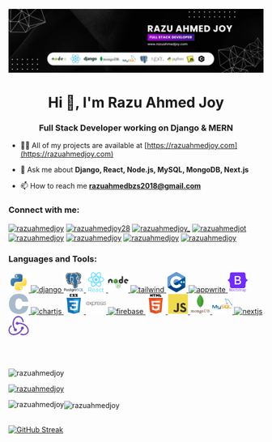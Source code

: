 <p align="left"> <img src="./razuahmedjoy_cover.png" alt="razuahmedjoy" /> </p>


<h1 align="center">Hi 👋, I'm Razu Ahmed Joy</h1>
<h3 align="center">Full Stack Developer working on Django & MERN</h3>

- 👨‍💻 All of my projects are available at [https://razuahmedjoy.com](https://razuahmedjoy.com)

- 💬 Ask me about **Django, React, Node.js, MySQL, MongoDB, Next.js**

- 📫 How to reach me **razuahmedbzs2018@gmail.com**

<h3 align="left">Connect with me:</h3>
<p align="left">
<a href="https://linkedin.com/in/razuahmedjoy" target="blank"><img align="center" src="https://raw.githubusercontent.com/rahuldkjain/github-profile-readme-generator/master/src/images/icons/Social/linked-in-alt.svg" alt="razuahmedjoy" height="30" width="40" /></a>
<a href="https://fb.com/razuahmedjoy28" target="blank"><img align="center" src="https://raw.githubusercontent.com/rahuldkjain/github-profile-readme-generator/master/src/images/icons/Social/facebook.svg" alt="razuahmedjoy28" height="30" width="40" /></a>
<a href="https://instagram.com/razuahmedjoy_" target="blank"><img align="center" src="https://raw.githubusercontent.com/rahuldkjain/github-profile-readme-generator/master/src/images/icons/Social/instagram.svg" alt="razuahmedjoy_" height="30" width="40" /></a>
<a href="https://www.codechef.com/users/razuahmedjot" target="blank"><img align="center" src="https://cdn.jsdelivr.net/npm/simple-icons@3.1.0/icons/codechef.svg" alt="razuahmedjot" height="30" width="40" /></a>
<a href="https://www.hackerrank.com/razuahmedjoy" target="blank"><img align="center" src="https://raw.githubusercontent.com/rahuldkjain/github-profile-readme-generator/master/src/images/icons/Social/hackerrank.svg" alt="razuahmedjoy" height="30" width="40" /></a>
<a href="https://codeforces.com/profile/razuahmedjoy" target="blank"><img align="center" src="https://raw.githubusercontent.com/rahuldkjain/github-profile-readme-generator/master/src/images/icons/Social/codeforces.svg" alt="razuahmedjoy" height="30" width="40" /></a>
<a href="https://www.leetcode.com/razuahmedjoy" target="blank"><img align="center" src="https://raw.githubusercontent.com/rahuldkjain/github-profile-readme-generator/master/src/images/icons/Social/leet-code.svg" alt="razuahmedjoy" height="30" width="40" /></a>
<a href="https://www.hackerearth.com/razuahmedjoy" target="blank"><img align="center" src="https://raw.githubusercontent.com/rahuldkjain/github-profile-readme-generator/master/src/images/icons/Social/hackerearth.svg" alt="razuahmedjoy" height="30" width="40" /></a>
</p>




<h3 align="left">Languages and Tools:</h3>
<p align="left"> <a href="https://www.python.org" target="_blank" rel="noreferrer"> <img src="https://raw.githubusercontent.com/devicons/devicon/master/icons/python/python-original.svg" alt="python" width="40" height="40"/> </a>  <a href="https://www.djangoproject.com/" target="_blank" rel="noreferrer"> <img src="https://cdn.worldvectorlogo.com/logos/django.svg" alt="django" width="40" height="40"/> </a> <a href="https://www.postgresql.org" target="_blank" rel="noreferrer"> <img src="https://raw.githubusercontent.com/devicons/devicon/master/icons/postgresql/postgresql-original-wordmark.svg" alt="postgresql" width="40" height="40"/> </a>  <a href="https://reactjs.org/" target="_blank" rel="noreferrer"> <img src="https://raw.githubusercontent.com/devicons/devicon/master/icons/react/react-original-wordmark.svg" alt="react" width="40" height="40"/> </a> <a href="https://nodejs.org" target="_blank" rel="noreferrer"> <img src="https://raw.githubusercontent.com/devicons/devicon/master/icons/nodejs/nodejs-original-wordmark.svg" alt="nodejs" width="40" height="40"/> </a>  <a href="https://tailwindcss.com/" target="_blank" rel="noreferrer"> <img src="https://www.vectorlogo.zone/logos/tailwindcss/tailwindcss-icon.svg" alt="tailwind" width="40" height="40"/> </a>  <a href="https://www.w3schools.com/cpp/" target="_blank" rel="noreferrer"> <img src="https://raw.githubusercontent.com/devicons/devicon/master/icons/cplusplus/cplusplus-original.svg" alt="cplusplus" width="40" height="40"/> </a>  <a href="https://appwrite.io" target="_blank" rel="noreferrer"> <img src="https://www.vectorlogo.zone/logos/appwriteio/appwriteio-icon.svg" alt="appwrite" width="40" height="40"/> </a> <a href="https://getbootstrap.com" target="_blank" rel="noreferrer"> <img src="https://raw.githubusercontent.com/devicons/devicon/master/icons/bootstrap/bootstrap-plain-wordmark.svg" alt="bootstrap" width="40" height="40"/> </a> <a href="https://www.cprogramming.com/" target="_blank" rel="noreferrer"> <img src="https://raw.githubusercontent.com/devicons/devicon/master/icons/c/c-original.svg" alt="c" width="40" height="40"/> </a> <a href="https://www.chartjs.org" target="_blank" rel="noreferrer"> <img src="https://www.chartjs.org/media/logo-title.svg" alt="chartjs" width="40" height="40"/> </a><a href="https://www.w3schools.com/css/" target="_blank" rel="noreferrer"> <img src="https://raw.githubusercontent.com/devicons/devicon/master/icons/css3/css3-original-wordmark.svg" alt="css3" width="40" height="40"/> </a><a href="https://expressjs.com" target="_blank" rel="noreferrer"> <img src="https://raw.githubusercontent.com/devicons/devicon/master/icons/express/express-original-wordmark.svg" alt="express" width="40" height="40"/> </a> <a href="https://firebase.google.com/" target="_blank" rel="noreferrer"> <img src="https://www.vectorlogo.zone/logos/firebase/firebase-icon.svg" alt="firebase" width="40" height="40"/> </a> <a href="https://www.w3.org/html/" target="_blank" rel="noreferrer"> <img src="https://raw.githubusercontent.com/devicons/devicon/master/icons/html5/html5-original-wordmark.svg" alt="html5" width="40" height="40"/> </a> <a href="https://developer.mozilla.org/en-US/docs/Web/JavaScript" target="_blank" rel="noreferrer"> <img src="https://raw.githubusercontent.com/devicons/devicon/master/icons/javascript/javascript-original.svg" alt="javascript" width="40" height="40"/> </a> <a href="https://www.mongodb.com/" target="_blank" rel="noreferrer"> <img src="https://raw.githubusercontent.com/devicons/devicon/master/icons/mongodb/mongodb-original-wordmark.svg" alt="mongodb" width="40" height="40"/> </a> <a href="https://www.mysql.com/" target="_blank" rel="noreferrer"> <img src="https://raw.githubusercontent.com/devicons/devicon/master/icons/mysql/mysql-original-wordmark.svg" alt="mysql" width="40" height="40"/> </a> <a href="https://nextjs.org/" target="_blank" rel="noreferrer"> <img src="https://cdn.worldvectorlogo.com/logos/nextjs-2.svg" alt="nextjs" width="40" height="40"/> </a> <a href="https://redux.js.org" target="_blank" rel="noreferrer"> <img src="https://raw.githubusercontent.com/devicons/devicon/master/icons/redux/redux-original.svg" alt="redux" width="40" height="40"/> </a> </p>
<br/>
<br/>

<p align="left"> <img src="https://komarev.com/ghpvc/?username=razuahmedjoy&label=Profile%20views&color=0e75b6&style=flat" alt="razuahmedjoy" /> </p>

<p align="left"> <a href="https://github.com/ryo-ma/github-profile-trophy"><img src="https://github-profile-trophy.vercel.app/?username=razuahmedjoy" alt="razuahmedjoy" /></a> </p>


<p><img align="left" src="https://github-readme-stats.vercel.app/api/top-langs?username=razuahmedjoy&show_icons=true&locale=en&layout=compact&theme=dark" alt="razuahmedjoy" /></p>

<p><img align="center" src="https://github-readme-stats.vercel.app/api?username=razuahmedjoy&show_icons=true&locale=en&theme=dark" alt="razuahmedjoy" /></p>

<br/>
<a href="https://git.io/streak-stats"><img src="https://streak-stats.demolab.com?user=razuahmedjoy&theme=onedark&hide_border=true&background=45%2C6C03A8%2C00084C" alt="GitHub Streak" /></a>
